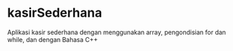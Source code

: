 # kasirSederhana
Aplikasi kasir sederhana dengan menggunakan array, pengondisian for dan while, dan dengan Bahasa C++
